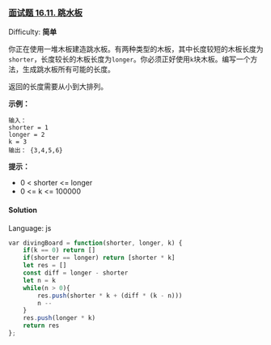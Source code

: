 ### [面试题 16.11\. 跳水板](https://leetcode-cn.com/problems/diving-board-lcci/)

Difficulty: **简单**


你正在使用一堆木板建造跳水板。有两种类型的木板，其中长度较短的木板长度为`shorter`，长度较长的木板长度为`longer`。你必须正好使用`k`块木板。编写一个方法，生成跳水板所有可能的长度。

返回的长度需要从小到大排列。

**示例：**

```
输入：
shorter = 1
longer = 2
k = 3
输出： {3,4,5,6}
```

**提示：**

*   0 < shorter <= longer
*   0 <= k <= 100000


#### Solution

Language: js

```js
​var divingBoard = function(shorter, longer, k) {
    if(k == 0) return []
    if(shorter == longer) return [shorter * k]
    let res = []
    const diff = longer - shorter
    let n = k
    while(n > 0){
        res.push(shorter * k + (diff * (k - n)))
        n --
    }
    res.push(longer * k)
	return res
};
```
